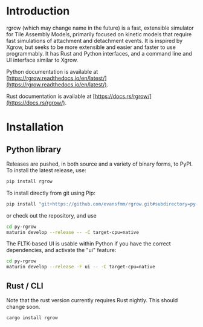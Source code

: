 # Introduction

rgrow (which may change name in the future) is a fast, extensible simulator for Tile Assembly Models, primarily focused on kinetic models that require fast simulations of attachment and detachment events.  It is inspired by Xgrow, but seeks to be more extensible and easier and faster to use programmably.  It has Rust and Python interfaces, and a command line and UI interface similar to Xgrow.

Python documentation is available at [https://rgrow.readthedocs.io/en/latest/](https://rgrow.readthedocs.io/en/latest/).

Rust documentation is available at [https://docs.rs/rgrow/](https://docs.rs/rgrow/).

# Installation

## Python library

Releases are pushed, in both source and a variety of binary forms, to PyPI.  To install the latest release, use:

```bash
pip install rgrow
```

To install directly from git using Pip:

```bash
pip install "git+https://github.com/evansfmm/rgrow.git#subdirectory=py-rgrow"
```

or check out the repository, and use

```bash
cd py-rgrow
maturin develop --release -- -C target-cpu=native
```

The FLTK-based UI is usable within Python if you have the correct dependencies, and activate the "ui" feature:

```bash
cd py-rgrow
maturin develop --release -F ui -- -C target-cpu=native
```

## Rust / CLI

Note that the rust version currently requires Rust nightly.  This should change soon.

```bash
cargo install rgrow
```